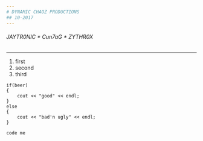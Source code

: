 ```yaml
---
# DYNAMIC CHAOZ PRODUCTIONS
## 10-2017
---
```

###### JAYTR0NIC * Cun7aG * ZYTHR0X
---


1. first
2. second
3. third

```
if(beer)
{
	cout << "good" << endl;
}
else
{
	cout << "bad'n ugly" << endl;
}
```

`code me`



















